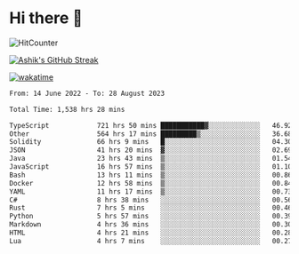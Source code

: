 # Hi there 👋

![HitCounter](https://hits.seeyoufarm.com/api/count/incr/badge.svg?url=https%3A%2F%2Fgithub.com%2Fashrhmn1212%2Fhit-counter)

<!-- ![Contribution Graph](https://github-readme-activity-graph.cyclic.app/graph?username=ashrhmn) -->


<!-- [![Top Langs](https://github-readme-stats.vercel.app/api/top-langs/?username=ashrhmn&layout=compact&theme=synthwave&langs_count=10&card_width=445)](https://github.com/anuraghazra/github-readme-stats) -->

[![Ashik's GitHub Streak](https://github-readme-streak-stats.herokuapp.com/?user=ashrhmn&theme=blood&fire=DD7F1C&background=151515&dates=9f9f9f&border=DD2727)](https://git.io/streak-stats)

<!-- ![Ashik's GitHub stats](https://github-readme-stats.vercel.app/api/?username=ashrhmn&show_icons=true&title_color=fff&icon_color=79ff97&text_color=9f9f9f&bg_color=151515) -->

[![wakatime](https://wakatime.com/badge/user/3df86613-ba63-4631-8e65-0ff18e7becad.svg)](https://wakatime.com/@3df86613-ba63-4631-8e65-0ff18e7becad)

<!--START_SECTION:waka-->

```txt
From: 14 June 2022 - To: 28 August 2023

Total Time: 1,538 hrs 28 mins

TypeScript            721 hrs 50 mins ███████████▓░░░░░░░░░░░░░   46.92 %
Other                 564 hrs 17 mins █████████▒░░░░░░░░░░░░░░░   36.68 %
Solidity              66 hrs 9 mins   █░░░░░░░░░░░░░░░░░░░░░░░░   04.30 %
JSON                  41 hrs 20 mins  ▓░░░░░░░░░░░░░░░░░░░░░░░░   02.69 %
Java                  23 hrs 43 mins  ▒░░░░░░░░░░░░░░░░░░░░░░░░   01.54 %
JavaScript            16 hrs 57 mins  ▒░░░░░░░░░░░░░░░░░░░░░░░░   01.10 %
Bash                  13 hrs 11 mins  ▒░░░░░░░░░░░░░░░░░░░░░░░░   00.86 %
Docker                12 hrs 58 mins  ▒░░░░░░░░░░░░░░░░░░░░░░░░   00.84 %
YAML                  11 hrs 17 mins  ▒░░░░░░░░░░░░░░░░░░░░░░░░   00.73 %
C#                    8 hrs 38 mins   ░░░░░░░░░░░░░░░░░░░░░░░░░   00.56 %
Rust                  7 hrs 5 mins    ░░░░░░░░░░░░░░░░░░░░░░░░░   00.46 %
Python                5 hrs 57 mins   ░░░░░░░░░░░░░░░░░░░░░░░░░   00.39 %
Markdown              4 hrs 36 mins   ░░░░░░░░░░░░░░░░░░░░░░░░░   00.30 %
HTML                  4 hrs 21 mins   ░░░░░░░░░░░░░░░░░░░░░░░░░   00.28 %
Lua                   4 hrs 7 mins    ░░░░░░░░░░░░░░░░░░░░░░░░░   00.27 %
```

<!--END_SECTION:waka-->


<!--### Most Used Languages
<img src="https://wakatime.com/share/@ashrhmn/24ecb986-5bf8-4607-af7f-0aab08908d8c.png" />

### Favourite Tools
<img src="https://wakatime.com/share/@ashrhmn/f4e08015-f3bc-460a-9228-95a3ba11c604.png" />-->
